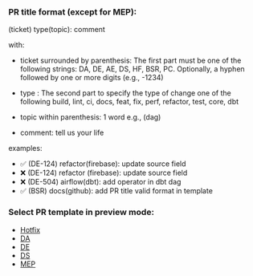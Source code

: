 ### PR title format (except for MEP):
(ticket) type(topic): comment

with:
- ticket surrounded by parenthesis:
The first part must be one of the following strings: DA, DE, AE, DS, HF, BSR, PC.
Optionally, a hyphen followed by one or more digits (e.g., -1234)

- type :
The second part to specify the type of change one of the following
build, lint, ci, docs, feat, fix, perf, refactor, test, core, dbt

- topic within parenthesis: 1 word e.g., (dag)

- comment: tell us your life

examples:
- :white_check_mark: (DE-124) refactor(firebase): update source field
- :x: (DE-124) refactor (firebase): update source field
- :x: (DE-504) airflow(dbt): add operator in dbt dag
- :white_check_mark: (BSR) docs(github): add PR title valid format in template


### Select PR template in preview mode:
* [Hotfix](?expand=1&template=Hotfix_template.md)
* [DA](?expand=1&template=DA_ticket_template.md)
* [DE](?expand=1&template=DE_ticket_template.md)
* [DS](?expand=1&template=DS_ticket_template.md)
* [MEP](?expand=1&template=MEP_template.md)



<!-- Markdown tips:

To tick boxe replace [ ] with [x]

 -->


 <!--
TO DO: check with repo admin : [https://passculture.atlassian.net/browse/PC-<num>](https://docs.github.com/en/repositories/managing-your-repositorys-settings-and-features/managing-repository-settings/configuring-autolinks-to-reference-external-resources)

JIRA-replace_with_ticket_number

[Notion-link](paste within parenthesis)
-->
